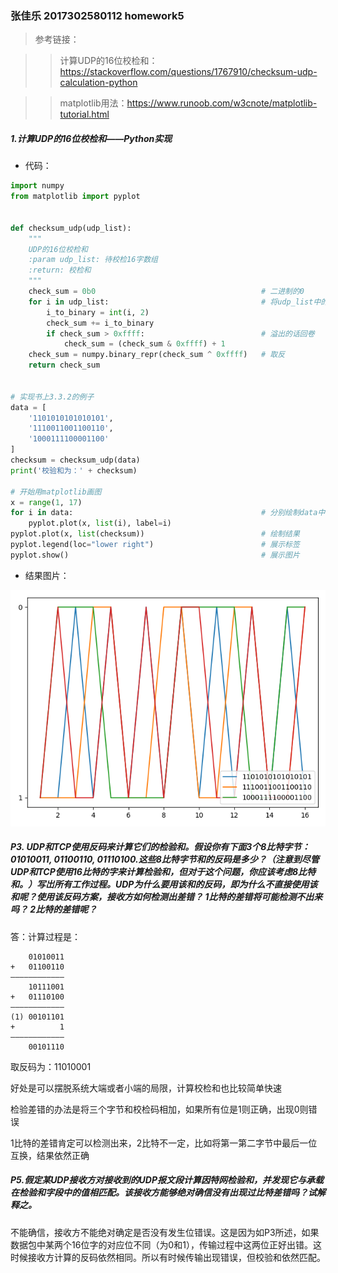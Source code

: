 ### 张佳乐 2017302580112 homework5

>参考链接：

>>计算UDP的16位校检和：https://stackoverflow.com/questions/1767910/checksum-udp-calculation-python

>>matplotlib用法：https://www.runoob.com/w3cnote/matplotlib-tutorial.html

##### 1.计算UDP的16位校检和——Python实现

- 代码：

``` UDP_check.py
import numpy
from matplotlib import pyplot


def checksum_udp(udp_list):
    """
    UDP的16位校检和
    :param udp_list: 待校检16字数组
    :return: 校检和
    """
    check_sum = 0b0                                     # 二进制的0
    for i in udp_list:                                  # 将udp_list中的16字数依次相加
        i_to_binary = int(i, 2)
        check_sum += i_to_binary
        if check_sum > 0xffff:                          # 溢出的话回卷
            check_sum = (check_sum & 0xffff) + 1
    check_sum = numpy.binary_repr(check_sum ^ 0xffff)   # 取反
    return check_sum


# 实现书上3.3.2的例子
data = [
    '1101010101010101',
    '1110011001100110',
    '1000111100001100'
]
checksum = checksum_udp(data)
print('校验和为：' + checksum)

# 开始用matplotlib画图
x = range(1, 17)
for i in data:                                          # 分别绘制data中的数组
    pyplot.plot(x, list(i), label=i)
pyplot.plot(x, list(checksum))                          # 绘制结果
pyplot.legend(loc="lower right")                        # 展示标签
pyplot.show()                                           # 展示图片

```

- 结果图片：

![myplot.png](myplot.png)

##### P3. UDP和TCP使用反码来计算它们的检验和。假设你有下面3个8比特字节：01010011, 01100110, 01110100.这些8比特字节和的反码是多少？（注意到尽管UDP和TCP使用16比特的字来计算检验和，但对于这个问题，你应该考虑8比特和。）写岀所有工作过程。UDP为什么要用该和的反码，即为什么不直接使用该和呢？使用该反码方案，接收方如何检测出差错？ 1比特的差错将可能检测不出来吗？ 2比特的差错呢？

答：计算过程是：
```
    01010011
+   01100110
————————————
    10111001
+   01110100
————————————
(1) 00101101
+          1
————————————
    00101110
```

取反码为：11010001

好处是可以摆脱系统大端或者小端的局限，计算校检和也比较简单快速

检验差错的办法是将三个字节和校检码相加，如果所有位是1则正确，出现0则错误

1比特的差错肯定可以检测出来，2比特不一定，比如将第一第二字节中最后一位互换，结果依然正确

##### P5.假定某UDP接收方对接收到的UDP报文段计算因特网检验和，并发现它与承载在检验和字段中的值相匹配。该接收方能够绝对确信没有出现过比特差错吗？试解释之。

不能确信，接收方不能绝对确定是否没有发生位错误。这是因为如P3所述，如果数据包中某两个16位字的对应位不同（为0和1），传输过程中这两位正好出错。这时候接收方计算的反码依然相同。所以有时候传输出现错误，但校验和依然匹配。
